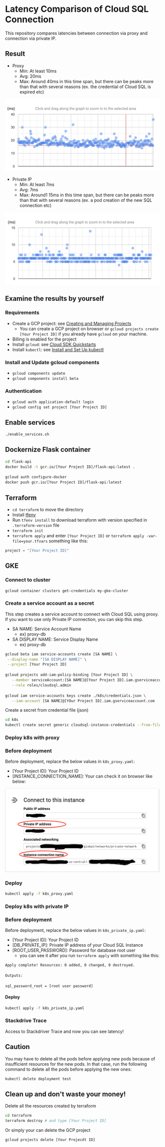 # Latency Comparison of Cloud SQL Connection

This repository compares latencies between connection via proxy and connection via private IP.

## Result

* Proxy
  * Min: At least 10ms
  * Avg: 20ms
  * Max: Around 40ms in this time span, but there can be peaks more than that with several reasons (ex. the credential of Cloud SQL is expired etc)

![proxy](./images/proxy.png)

* Private IP
  * Min: At least 7ms
  * Avg: 7ms
  * Max: Around1 15ms in this time span, but there can be peaks more than that with several reasons (ex. a pod creation of the new SQL connection etc)

![private_ip](./images/private_ip.png)

## Examine the results by yourself

### Requirements

* Create a GCP project: see [Creating and Managing Projects](https://cloud.google.com/resource-manager/docs/creating-managing-projects)
  * You can create a GCP project on browser or `gcloud projects create [Your Project ID]` if you already have `gcloud` on your machine.
* Billing is enabled for the project
* Install `gcloud`: see [Cloud SDK Quickstarts](https://cloud.google.com/sdk/docs/quickstarts)
* Install `kubectl`: see [Install and Set Up kubectl](https://kubernetes.io/docs/tasks/tools/install-kubectl/)

### Install and Update gcloud components

* `gcloud components update`
* `gcloud components install beta`

### Authentication

* `gcloud auth application-default login`
* `gcloud config set project [Your Project ID]`

## Enable services

```bash
./enable_services.sh
```

## Dockernize Flask container

```bash
cd flask-api
docker build -t gcr.io/[Your Project ID]/flask-api:latest .

gcloud auth configure-docker
docker push gcr.io/[Your Project ID]/flask-api:latest
```

## Terraform

* `cd terraform` to move the directory
* Install [tfenv](https://github.com/tfutils/tfenv)
* Run `tfenv install` to download terraform with version specified in `.terraform-version` file
* `terraform init`
* `terraform apply` and enter `[Your Project ID]` or `terraform apply -var-file=your.tfvars` something like this:

```your.tfvars
project = "[Your Project ID]"
```

## GKE

### Connect to cluster

```bash
gcloud container clusters get-credentials my-gke-cluster
```

### Create a service account as a secret

This step creates a service account to connect with Cloud SQL using proxy. If you want to use only Private IP connection, you can skip this step.

* SA NAME: Service Account Name
  * ex) proxy-db
* SA DISPLAY NAME: Service Display Name
  * ex) proxy-db

```bash
gcloud beta iam service-accounts create [SA NAME] \
 --display-name "[SA DISPLAY NAME]" \
 --project [Your Project ID]

gcloud projects add-iam-policy-binding [Your Project ID] \
   --member serviceAccount:[SA NAME]@[Your Project ID].iam.gserviceaccount.com \
   --role roles/cloudsql.admin

gcloud iam service-accounts keys create ./k8s/credentials.json \
   --iam-account [SA NAME]@[YOur Project ID].iam.gserviceaccount.com
```

Create a secret from credential file (json)

```bash
cd k8s
kubectl create secret generic cloudsql-instance-credentials --from-file=./credentials.json
```

### Deploy k8s with proxy

### Before deployment

Before deployment, replace the below values in `k8s_proxy.yaml`:

* [Your Project ID]: Your Project ID
* [INSTANCE_CONNECTION_NAME]: Your can check it on browser like below:

![cloud sql info](./images/cloud_sql_info.png)

### Deploy

```bash
kubectl apply -f k8s_proxy.yaml
```

### Deploy k8s with private IP

### Before deployment

Before deployment, replace the below values in `k8s_private_ip.yaml`:

* [Your Project ID]: Your Project ID
* [DB_PRIVATE_IP]: Private IP address of your Cloud SQL Instance
* [ROOT_USER_PASSWORD]: Password for database root user
  * you can see it after you run `terraform apply` with something like this:

```bash
Apply complete! Resources: 0 added, 0 changed, 0 destroyed.

Outputs:

sql_password_root = [root user password]
```

#### Deploy

```bash
kubectl apply -f k8s_private_ip.yaml
```

### Stackdrive Trace

Access to Stackdriver Trace and now you can see latency!

## Caution

You may have to delete all the pods before applying new pods because of insufficient resources for the new pods. In that case, run the following command to delete all the pods before applying the new ones:

```bash
kubectl delete deployment test
```

## Clean up and don't waste your money!

Delete all the resources created by terraform

```bash
cd terraform
terraform destroy # and type [Your Project ID]
```

Or simply your can delete the GCP project

```bash
gcloud projects delete [Your Projecdt ID]
```
